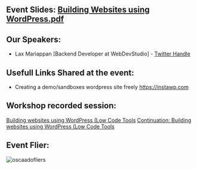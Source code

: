 ## Event Slides: [Building Websites using WordPress.pdf]()

## Our Speakers:
 - Lax Mariappan [Backend Developer at WebDevStudio] - [Twitter Handle](https://twitter.com/laxmariappan)

## Usefull Links Shared at the event:

- Creating a demo/sandboxes wordpress site freely https://instawp.com

## Workshop recorded session:
[Building websites using WordPress (Low Code Tools](https://youtu.be/iQBuUP_QCXo)
[Continuation: Building websites using WordPress (Low Code Tools](https://youtu.be/onk8KGkuOBA)


## Event Flier: 
![oscaadofliers]()
